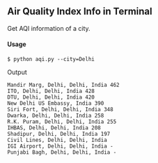 ## Air Quality Index Info in Terminal

Get AQI information of a city.

#### Usage


```
$ python aqi.py --city=Delhi
```

Output
```Anand Vihar, Delhi, Delhi, India 596
Mandir Marg, Delhi, Delhi, India 462
ITO, Delhi, Delhi, India 428
DTU, Delhi, Delhi, India 420
New Delhi US Embassy, India 390
Siri Fort, Delhi, Delhi, India 348
Dwarka, Delhi, Delhi, India 258
R.K. Puram, Delhi, Delhi, India 255
IHBAS, Delhi, Delhi, India 208
Shadipur, Delhi, Delhi, India 197
Civil Lines, Delhi, Delhi, India 
IGI Airport, Delhi, Delhi, India -
Punjabi Bagh, Delhi, Delhi, India -
```
